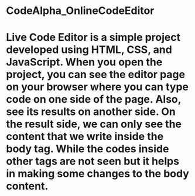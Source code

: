 # CodeAlpha_OnlineCodeEditor
# Live Code Editor is a simple project developed using HTML, CSS, and JavaScript. When you open the project, you can see the editor page on your browser where you can type code on one side of the page. Also, see its results on another side. On the result side, we can only see the content that we write inside the body tag. While the codes inside other tags are not seen but it helps in making some changes to the body content.
